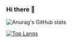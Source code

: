 ### Hi there 👋

![Anurag's GitHub stats](https://github-readme-stats.vercel.app/api?username=damonmohammadbagher&show_icons=true&theme=dark)

[![Top Langs](https://github-readme-stats.vercel.app/api/top-langs/?username=damonmohammadbagher)](https://github.com/damonmohammadbagher/github-readme-stats)

<!--
**DamonMohammadbagher/DamonMohammadbagher** is a ✨ _special_ ✨ repository because its `README.md` (this file) appears on your GitHub profile.

Here are some ideas to get you started:

- 🔭 I’m currently working on ...
- 🌱 I’m currently learning ...
- 👯 I’m looking to collaborate on ...
- 🤔 I’m looking for help with ...
- 💬 Ask me about ...
- 📫 How to reach me: ...
- 😄 Pronouns: ...
- ⚡ Fun fact: ...
-->
